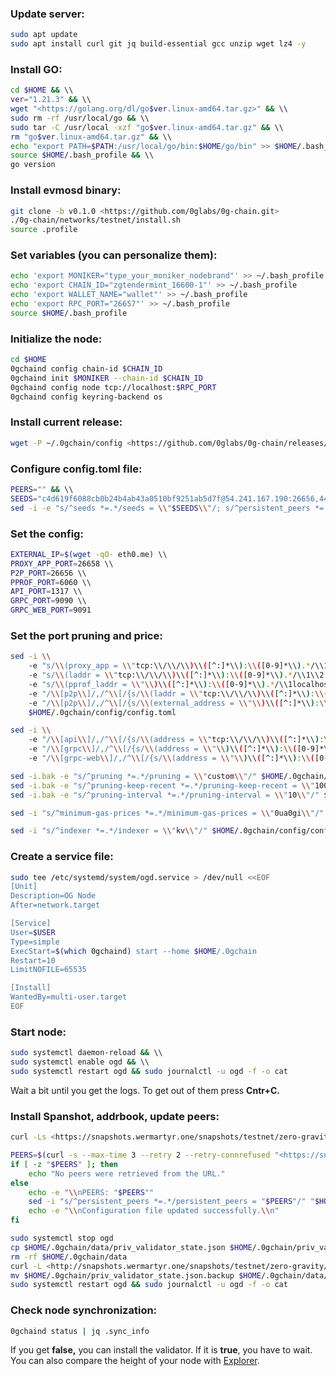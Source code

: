 ### Update server:

```bash
sudo apt update
sudo apt install curl git jq build-essential gcc unzip wget lz4 -y
```

### Install GO:

```bash
cd $HOME && \\
ver="1.21.3" && \\
wget "<https://golang.org/dl/go$ver.linux-amd64.tar.gz>" && \\
sudo rm -rf /usr/local/go && \\
sudo tar -C /usr/local -xzf "go$ver.linux-amd64.tar.gz" && \\
rm "go$ver.linux-amd64.tar.gz" && \\
echo "export PATH=$PATH:/usr/local/go/bin:$HOME/go/bin" >> $HOME/.bash_profile && \\
source $HOME/.bash_profile && \\
go version
```

### Install evmosd binary:

```bash
git clone -b v0.1.0 <https://github.com/0glabs/0g-chain.git>
./0g-chain/networks/testnet/install.sh
source .profile
```

### Set variables (you can personalize them):

```bash
echo 'export MONIKER="type_your_moniker_nodebrand"' >> ~/.bash_profile
echo 'export CHAIN_ID="zgtendermint_16600-1"' >> ~/.bash_profile
echo 'export WALLET_NAME="wallet"' >> ~/.bash_profile
echo 'export RPC_PORT="26657"' >> ~/.bash_profile
source $HOME/.bash_profile
```

### Initialize the node:

```bash
cd $HOME
0gchaind config chain-id $CHAIN_ID
0gchaind init $MONIKER --chain-id $CHAIN_ID
0gchaind config node tcp://localhost:$RPC_PORT
0gchaind config keyring-backend os
```

### Install current release:

```bash
wget -P ~/.0gchain/config <https://github.com/0glabs/0g-chain/releases/download/v0.1.0/genesis.json>
```

### Configure **config.toml** file:

```bash
PEERS="" && \\
SEEDS="c4d619f6088cb0b24b4ab43a0510bf9251ab5d7f@54.241.167.190:26656,44d11d4ba92a01b520923f51632d2450984d5886@54.176.175.48:26656,f2693dd86766b5bf8fd6ab87e2e970d564d20aff@54.193.250.204:26656,f878d40c538c8c23653a5b70f615f8dccec6fb9f@54.215.187.94:26656" && \\
sed -i -e "s/^seeds *=.*/seeds = \\"$SEEDS\\"/; s/^persistent_peers *=.*/persistent_peers = \\"$PEERS\\"/" $HOME/.0gchain/config/config.toml
```

### Set the config:

```bash
EXTERNAL_IP=$(wget -qO- eth0.me) \\
PROXY_APP_PORT=26658 \\
P2P_PORT=26656 \\
PPROF_PORT=6060 \\
API_PORT=1317 \\
GRPC_PORT=9090 \\
GRPC_WEB_PORT=9091
```

### Set the port pruning and price:

```bash
sed -i \\
    -e "s/\\(proxy_app = \\"tcp:\\/\\/\\)\\([^:]*\\):\\([0-9]*\\).*/\\1\\2:$PROXY_APP_PORT\\"/" \\
    -e "s/\\(laddr = \\"tcp:\\/\\/\\)\\([^:]*\\):\\([0-9]*\\).*/\\1\\2:$RPC_PORT\\"/" \\
    -e "s/\\(pprof_laddr = \\"\\)\\([^:]*\\):\\([0-9]*\\).*/\\1localhost:$PPROF_PORT\\"/" \\
    -e "/\\[p2p\\]/,/^\\[/{s/\\(laddr = \\"tcp:\\/\\/\\)\\([^:]*\\):\\([0-9]*\\).*/\\1\\2:$P2P_PORT\\"/}" \\
    -e "/\\[p2p\\]/,/^\\[/{s/\\(external_address = \\"\\)\\([^:]*\\):\\([0-9]*\\).*/\\1${EXTERNAL_IP}:$P2P_PORT\\"/; t; s/\\(external_address = \\"\\).*/\\1${EXTERNAL_IP}:$P2P_PORT\\"/}" \\
    $HOME/.0gchain/config/config.toml
```

```bash
sed -i \\
    -e "/\\[api\\]/,/^\\[/{s/\\(address = \\"tcp:\\/\\/\\)\\([^:]*\\):\\([0-9]*\\)\\(\\".*\\)/\\1\\2:$API_PORT\\4/}" \\
    -e "/\\[grpc\\]/,/^\\[/{s/\\(address = \\"\\)\\([^:]*\\):\\([0-9]*\\)\\(\\".*\\)/\\1\\2:$GRPC_PORT\\4/}" \\
    -e "/\\[grpc-web\\]/,/^\\[/{s/\\(address = \\"\\)\\([^:]*\\):\\([0-9]*\\)\\(\\".*\\)/\\1\\2:$GRPC_WEB_PORT\\4/}" $HOME/.0gchain/config/app.toml
```

```bash
sed -i.bak -e "s/^pruning *=.*/pruning = \\"custom\\"/" $HOME/.0gchain/config/app.toml
sed -i.bak -e "s/^pruning-keep-recent *=.*/pruning-keep-recent = \\"100\\"/" $HOME/.0gchain/config/app.toml
sed -i.bak -e "s/^pruning-interval *=.*/pruning-interval = \\"10\\"/" $HOME/.0gchain/config/app.toml
```

```bash
sed -i "s/^minimum-gas-prices *=.*/minimum-gas-prices = \\"0ua0gi\\"/" $HOME/.0gchain/config/app.toml
```

```bash
sed -i "s/^indexer *=.*/indexer = \\"kv\\"/" $HOME/.0gchain/config/config.toml
```

### Create a service file:

```bash
sudo tee /etc/systemd/system/ogd.service > /dev/null <<EOF
[Unit]
Description=OG Node
After=network.target

[Service]
User=$USER
Type=simple
ExecStart=$(which 0gchaind) start --home $HOME/.0gchain
Restart=10
LimitNOFILE=65535

[Install]
WantedBy=multi-user.target
EOF
```

### Start node:

```bash
sudo systemctl daemon-reload && \\
sudo systemctl enable ogd && \\
sudo systemctl restart ogd && sudo journalctl -u ogd -f -o cat
```

Wait a bit until you get the logs. To get out of them press **Cntr+C.**

### Install Spanshot, addrbook, update peers:

```bash
curl -Ls <https://snapshots.wermartyr.one/snapshots/testnet/zero-gravity/addrbook.json> > $HOME/.0gchain/config/addrbook.json
```

```bash
PEERS=$(curl -s --max-time 3 --retry 2 --retry-connrefused "<https://snapshots.Wermartyr.one/snapshots/testnet/zero-gravity/peers.txt>")
if [ -z "$PEERS" ]; then
    echo "No peers were retrieved from the URL."
else
    echo -e "\\nPEERS: "$PEERS""
    sed -i "s/^persistent_peers *=.*/persistent_peers = "$PEERS"/" "$HOME/.0gchain/config/config.toml"
    echo -e "\\nConfiguration file updated successfully.\\n"
fi
```

```bash
sudo systemctl stop ogd
cp $HOME/.0gchain/data/priv_validator_state.json $HOME/.0gchain/priv_validator_state.json.backup
rm -rf $HOME/.0gchain/data
curl -L <http://snapshots.wermartyr.one/snapshots/testnet/zero-gravity/zgtendermint_16600-1_latest.tar.lz4> | tar -Ilz4 -xf - -C $HOME/.0gchain
mv $HOME/.0gchain/priv_validator_state.json.backup $HOME/.0gchain/data/priv_validator_state.json
sudo systemctl restart ogd && sudo journalctl -u ogd -f -o cat
```

### Check node synchronization:

```bash
0gchaind status | jq .sync_info
```

If you get **false,** you can install the validator. If it is **true**, you have to wait. You can also compare the height of your node with [Explorer](https://dashboard.nodebrand.xyz/0g-chain).
